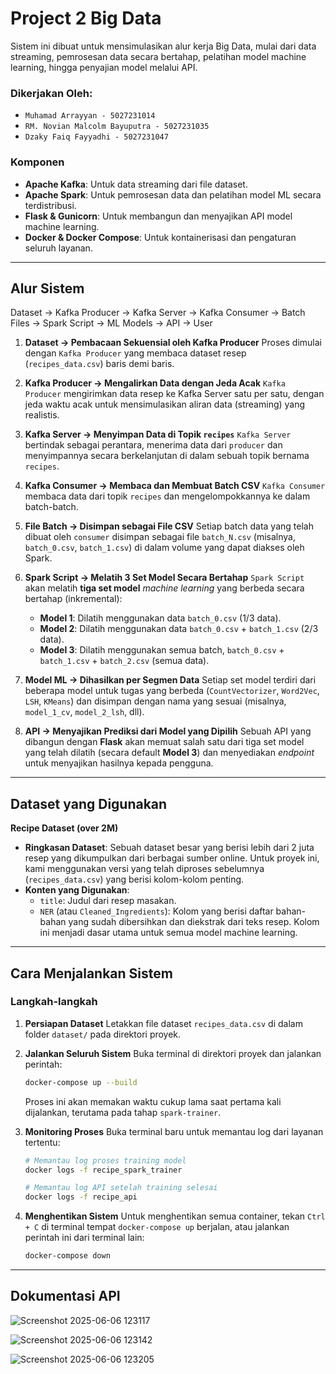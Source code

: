 # Project 2 Big Data

Sistem ini dibuat untuk mensimulasikan alur kerja Big Data, mulai dari data streaming, pemrosesan data secara bertahap, pelatihan model machine learning, hingga penyajian model melalui API.

### Dikerjakan Oleh:
* `Muhamad Arrayyan - 5027231014`
* `RM. Novian Malcolm Bayuputra - 5027231035`
* `Dzaky Faiq Fayyadhi - 5027231047`

### Komponen
* **Apache Kafka**: Untuk data streaming dari file dataset.
* **Apache Spark**: Untuk pemrosesan data dan pelatihan model ML secara terdistribusi.
* **Flask & Gunicorn**: Untuk membangun dan menyajikan API model machine learning.
* **Docker & Docker Compose**: Untuk kontainerisasi dan pengaturan seluruh layanan.

---

## Alur Sistem

Dataset → Kafka Producer → Kafka Server → Kafka Consumer → Batch Files → Spark Script → ML Models → API → User

1.  **Dataset → Pembacaan Sekuensial oleh Kafka Producer**
    Proses dimulai dengan `Kafka Producer` yang membaca dataset resep (`recipes_data.csv`) baris demi baris.

2.  **Kafka Producer → Mengalirkan Data dengan Jeda Acak**
    `Kafka Producer` mengirimkan data resep ke Kafka Server satu per satu, dengan jeda waktu acak untuk mensimulasikan aliran data (streaming) yang realistis.

3.  **Kafka Server → Menyimpan Data di Topik `recipes`**
    `Kafka Server` bertindak sebagai perantara, menerima data dari `producer` dan menyimpannya secara berkelanjutan di dalam sebuah topik bernama `recipes`.

4.  **Kafka Consumer → Membaca dan Membuat Batch CSV**
    `Kafka Consumer` membaca data dari topik `recipes` dan mengelompokkannya ke dalam batch-batch.

5.  **File Batch → Disimpan sebagai File CSV**
    Setiap batch data yang telah dibuat oleh `consumer` disimpan sebagai file `batch_N.csv` (misalnya, `batch_0.csv`, `batch_1.csv`) di dalam volume yang dapat diakses oleh Spark.

6.  **Spark Script → Melatih 3 Set Model Secara Bertahap**
    `Spark Script` akan melatih **tiga set model** *machine learning* yang berbeda secara bertahap (inkremental):
    -   **Model 1**: Dilatih menggunakan data `batch_0.csv` (1/3 data).
    -   **Model 2**: Dilatih menggunakan data `batch_0.csv` + `batch_1.csv` (2/3 data).
    -   **Model 3**: Dilatih menggunakan semua batch, `batch_0.csv` + `batch_1.csv` + `batch_2.csv` (semua data).

7.  **Model ML → Dihasilkan per Segmen Data**
    Setiap set model terdiri dari beberapa model untuk tugas yang berbeda (`CountVectorizer`, `Word2Vec`, `LSH`, `KMeans`) dan disimpan dengan nama yang sesuai (misalnya, `model_1_cv`, `model_2_lsh`, dll).

8.  **API → Menyajikan Prediksi dari Model yang Dipilih**
    Sebuah API yang dibangun dengan **Flask** akan memuat salah satu dari tiga set model yang telah dilatih (secara default **Model 3**) dan menyediakan *endpoint* untuk menyajikan hasilnya kepada pengguna.

---

## Dataset yang Digunakan

**Recipe Dataset (over 2M)**
* **Ringkasan Dataset**: Sebuah dataset besar yang berisi lebih dari 2 juta resep yang dikumpulkan dari berbagai sumber online. Untuk proyek ini, kami menggunakan versi yang telah diproses sebelumnya (`recipes_data.csv`) yang berisi kolom-kolom penting.
* **Konten yang Digunakan**:
    -   `title`: Judul dari resep masakan.
    -   `NER` (atau `Cleaned_Ingredients`): Kolom yang berisi daftar bahan-bahan yang sudah dibersihkan dan diekstrak dari teks resep. Kolom ini menjadi dasar utama untuk semua model machine learning.

---

## Cara Menjalankan Sistem

### Langkah-langkah
1.  **Persiapan Dataset**
    Letakkan file dataset `recipes_data.csv` di dalam folder `dataset/` pada direktori proyek.

2.  **Jalankan Seluruh Sistem**
    Buka terminal di direktori proyek dan jalankan perintah:
    ```bash
    docker-compose up --build
    ```
    Proses ini akan memakan waktu cukup lama saat pertama kali dijalankan, terutama pada tahap `spark-trainer`.

3.  **Monitoring Proses**
    Buka terminal baru untuk memantau log dari layanan tertentu:
    ```bash
    # Memantau log proses training model
    docker logs -f recipe_spark_trainer
    
    # Memantau log API setelah training selesai
    docker logs -f recipe_api
    ```

4.  **Menghentikan Sistem**
    Untuk menghentikan semua container, tekan `Ctrl + C` di terminal tempat `docker-compose up` berjalan, atau jalankan perintah ini dari terminal lain:
    ```bash
    docker-compose down
    ```

---

## Dokumentasi API


![Screenshot 2025-06-06 123117](https://github.com/user-attachments/assets/af6f71ef-a9d6-4417-a8c3-123d986eb7d4)

![Screenshot 2025-06-06 123142](https://github.com/user-attachments/assets/fa315d9b-aaed-4ad0-905c-e45a42a798d3)

![Screenshot 2025-06-06 123205](https://github.com/user-attachments/assets/7d66911e-28d2-4eb6-80be-fcb5b964cb1a)



